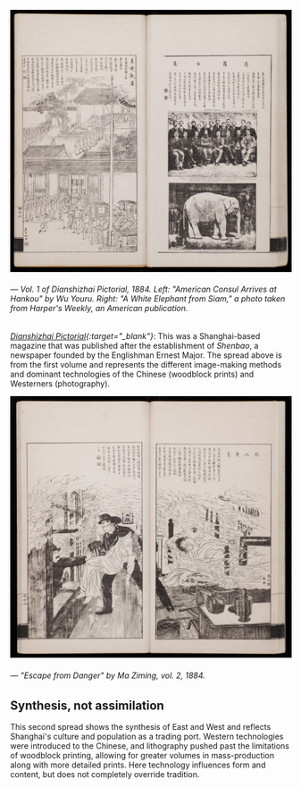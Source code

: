<a name="dianshizhai01"></a>

![](../../images/2/dianshizhai01.jpg)
###### — Vol. 1 of *Dianshizhai Pictorial*, 1884. Left: "American Consul Arrives at Hankou" by Wu Youru. Right: "A White Elephant from Siam," a photo taken from *Harper's Weekly*, an American publication.

*[Dianshizhai Pictorial](https://ocw.mit.edu/ans7870/21f/21f.027/dianshizhai/dsz_essay01.html){:target="_blank"}*: This was a Shanghai-based magazine that was published after the establishment of *Shenbao*, a newspaper founded by the Englishman Ernest Major. The spread above is from the first volume and represents the different image-making methods and dominant technologies of the Chinese (woodblock prints) and Westerners (photography).

![](../../images/2/dianshizhai02.jpg)
###### — "Escape from Danger" by Ma Ziming, vol. 2, 1884.

## Synthesis, not assimilation 

This second spread shows the synthesis of East and West and reflects Shanghai's culture and population as a trading port. Western technologies were introduced to the Chinese, and lithography pushed past the limitations of woodblock printing, allowing for greater volumes in mass-production along with more detailed prints. Here technology influences form and content, but does not completely override tradition.
